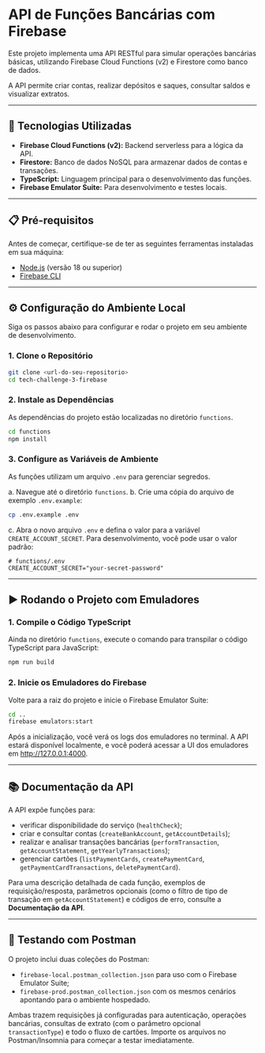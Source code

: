 # API de Funções Bancárias com Firebase

Este projeto implementa uma API RESTful para simular operações bancárias básicas, utilizando Firebase Cloud Functions (v2) e Firestore como banco de dados.

A API permite criar contas, realizar depósitos e saques, consultar saldos e visualizar extratos.

---

## 🚀 Tecnologias Utilizadas

- **Firebase Cloud Functions (v2):** Backend serverless para a lógica da API.
- **Firestore:** Banco de dados NoSQL para armazenar dados de contas e transações.
- **TypeScript:** Linguagem principal para o desenvolvimento das funções.
- **Firebase Emulator Suite:** Para desenvolvimento e testes locais.

---

## 📋 Pré-requisitos

Antes de começar, certifique-se de ter as seguintes ferramentas instaladas em sua máquina:

- [Node.js](https://nodejs.org/en/) (versão 18 ou superior)
- [Firebase CLI](https://firebase.google.com/docs/cli#install_the_firebase_cli)

---

## ⚙️ Configuração do Ambiente Local

Siga os passos abaixo para configurar e rodar o projeto em seu ambiente de desenvolvimento.

### 1. Clone o Repositório

```bash
git clone <url-do-seu-repositorio>
cd tech-challenge-3-firebase
```

### 2. Instale as Dependências

As dependências do projeto estão localizadas no diretório `functions`.

```bash
cd functions
npm install
```

### 3. Configure as Variáveis de Ambiente

As funções utilizam um arquivo `.env` para gerenciar segredos.

a. Navegue até o diretório `functions`.
b. Crie uma cópia do arquivo de exemplo `.env.example`:

```bash
cp .env.example .env
```

c. Abra o novo arquivo `.env` e defina o valor para a variável `CREATE_ACCOUNT_SECRET`. Para desenvolvimento, você pode usar o valor padrão:

```
# functions/.env
CREATE_ACCOUNT_SECRET="your-secret-password"
```

---

## ▶️ Rodando o Projeto com Emuladores

### 1. Compile o Código TypeScript

Ainda no diretório `functions`, execute o comando para transpilar o código TypeScript para JavaScript:

```bash
npm run build
```

### 2. Inicie os Emuladores do Firebase

Volte para a raiz do projeto e inicie o Firebase Emulator Suite:

```bash
cd ..
firebase emulators:start
```

Após a inicialização, você verá os logs dos emuladores no terminal. A API estará disponível localmente, e você poderá acessar a UI dos emuladores em http://127.0.0.1:4000.

---

## 📚 Documentação da API

A API expõe funções para:
- verificar disponibilidade do serviço (`healthCheck`);
- criar e consultar contas (`createBankAccount`, `getAccountDetails`);
- realizar e analisar transações bancárias (`performTransaction`, `getAccountStatement`, `getYearlyTransactions`);
- gerenciar cartões (`listPaymentCards`, `createPaymentCard`, `getPaymentCardTransactions`, `deletePaymentCard`).

Para uma descrição detalhada de cada função, exemplos de requisição/resposta, parâmetros opcionais (como o filtro de tipo de transação em `getAccountStatement`) e códigos de erro, consulte a **Documentação da API**.

---

## 🧪 Testando com Postman

O projeto inclui duas coleções do Postman:
- `firebase-local.postman_collection.json` para uso com o Firebase Emulator Suite;
- `firebase-prod.postman_collection.json` com os mesmos cenários apontando para o ambiente hospedado.

Ambas trazem requisições já configuradas para autenticação, operações bancárias, consultas de extrato (com o parâmetro opcional `transactionType`) e todo o fluxo de cartões. Importe os arquivos no Postman/Insomnia para começar a testar imediatamente.
